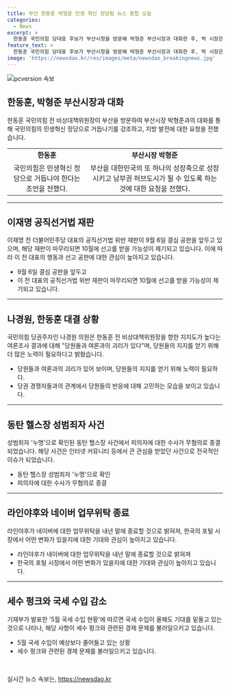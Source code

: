 ```yaml
---
title: 부산 한동훈 박형준 민생 혁신 정당됨 뉴스 종합 오늘
categories:
  - News
excerpt: >
  한동훈 국민의힘 당대표 후보가 부산시청을 방문해 박형준 부산시장과 대화한 후, 박 시장은 국민의힘에게 민생혁신 정당이 되도록 조언했다. 이재명 전 더불어민주당 대표의 공직선거법 위반 재판이 9월 6일 결심 예정이며, 나경원 국민의힘 당권주자는 당원들과 여론의 괴리를 인정하며 지지를 호소했다. 또한 동탄 헬스장 성범죄자 누명으로 확인된 사례와 라인야후의 네이버 업무위탁 종료 계획, 기재부의 국세 수입 감소와 세수 재추계에 대한 내용이 포함돼 있다.
feature_text: >
  한동훈 국민의힘 당대표 후보가 부산시청을 방문해 박형준 부산시장과 대화한 후, 박 시장은 국민의힘에게 민생혁신 정당이 되도록 조언했다. 이재명 전 더불어민주당 대표의 공직선거법 위반 재판이 9월 6일 결심 예정이며, 나경원 국민의힘 당권주자는 당원들과 여론의 괴리를 인정하며 지지를 호소했다. 또한 동탄 헬스장 성범죄자 누명으로 확인된 사례와 라인야후의 네이버 업무위탁 종료 계획, 기재부의 국세 수입 감소와 세수 재추계에 대한 내용이 포함돼 있다.
image: 'https://newsdao.kr/res/images/meta/newsdao_breakingnews.jpg'
---
```


<p><img src="https://newsdao.kr/res/images/meta/newsdao_breakingnews.jpg" alt="pcversion 속보" /></p>

<h2 data-ke-size="size26">한동훈, 박형준 부산시장과 대화</h2>

<p data-ke-size="size16">한동훈 국민의힘 전 비상대책위원장이 부산을 방문하여 부산시장 박형준과의 대화를 통해 국민의힘의 민생혁신 정당으로 거듭나기를 강조하고, 지방 발전에 대한 요청을 전했습니다.</p>

<table>
<tbody>
<tr>
<td style="text-align: center; height: 17px;"><b>한동훈</b></td>
<td style="text-align: center; height: 17px;"><b>부산시장 박형준</b></td>
</tr>
<tr>
<td style="text-align: center; height: 17px;">국민의힘은 민생혁신 정당으로 거듭나야 한다는 조언을 전했다.</td>
<td style="text-align: center; height: 17px;">부산을 대한민국의 또 하나의 성장축으로 성장시키고 남부권 허브도시가 될 수 있도록 하는 것에 대한 요청을 전했다.</td>
</tr>
</tbody>
</table>

<hr>

<h2 data-ke-size="size26">이재명 공직선거법 재판</h2>

<p data-ke-size="size16">이재명 전 더불어민주당 대표의 공직선거법 위반 재판이 9월 6일 결심 공판을 앞두고 있으며, 해당 재판이 마무리되면 10월에 선고를 받을 가능성이 제기되고 있습니다. 이에 따라 이 전 대표의 행동과 선고 공판에 대한 관심이 높아지고 있습니다.</p>

<ul>
<li>9월 6일 결심 공판을 앞두고</li>
<li>이 전 대표의 공직선거법 위반 재판이 마무리되면 10월에 선고를 받을 가능성이 제기되고 있습니다.</li>
</ul>

<hr>

<h2 data-ke-size="size26">나경원, 한동훈 대결 상황</h2>

<p data-ke-size="size16">국민의힘 당권주자인 나경원 의원은 한동훈 전 비상대책위원장을 향한 지지도가 높다는 여론조사 결과에 대해 "당원들과 여론과의 괴리가 있다"며, 당원들의 지지를 얻기 위해 더 많은 노력이 필요하다고 밝혔습니다.</p>

<ul>
<li>당원들과 여론과의 괴리가 있어 보이며, 당원들의 지지를 얻기 위해 노력이 필요하다.</li>
<li>당권 경쟁자들과의 관계에서 당원들의 반응에 대해 고민하는 모습을 보이고 있습니다.</li>
</ul>

<hr>

<h2 data-ke-size="size26">동탄 헬스장 성범죄자 사건</h2>

<p data-ke-size="size16">성범죄자 '누명'으로 확인된 동탄 헬스장 사건에서 피의자에 대한 수사가 무혐의로 종결되었습니다. 해당 사건은 인터넷 커뮤니티 등에서 큰 관심을 받았던 사건으로 전국적인 이슈가 되었습니다.</p>

<ul>
<li>동탄 헬스장 성범죄자 '누명'으로 확인</li>
<li>피의자에 대한 수사가 무혐의로 종결</li>
</ul>

<hr>

<h2 data-ke-size="size26">라인야후와 네이버 업무위탁 종료</h2>

<p data-ke-size="size16">라인야후가 네이버에 대한 업무위탁을 내년 말에 종료할 것으로 밝혀져, 한국의 포털 시장에서 어떤 변화가 있을지에 대한 기대와 관심이 높아지고 있습니다.</p>

<ul>
<li>라인야후가 네이버에 대한 업무위탁을 내년 말에 종료할 것으로 밝혀져</li>
<li>한국의 포털 시장에서 어떤 변화가 있을지에 대한 기대와 관심이 높아지고 있습니다.</li>
</ul>

<hr>

<h2 data-ke-size="size26">세수 펑크와 국세 수입 감소</h2>

<p data-ke-size="size16">기재부가 발표한 '5월 국세 수입 현황'에 따르면 국세 수입이 올해도 기대를 밑돌고 있는 것으로 나타나, 해당 사항이 세수 펑크와 관련된 경제 문제를 불러일으키고 있습니다.</p>

<ul>
<li>5월 국세 수입이 예상보다 줄어들고 있는 상황</li>
<li>세수 펑크와 관련된 경제 문제를 불러일으키고 있습니다.</li>
</ul>

<p data-ke-size="size16">&nbsp;</p>
실시간 뉴스 속보는, <a href="https://newsdao.kr" rel="dofollow">https://newsdao.kr</a>


